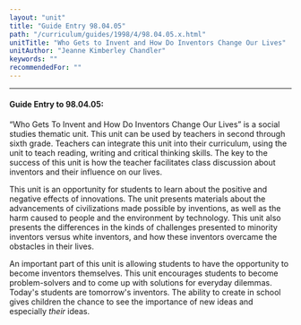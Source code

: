 ```yaml
---
layout: "unit"
title: "Guide Entry 98.04.05"
path: "/curriculum/guides/1998/4/98.04.05.x.html"
unitTitle: "Who Gets to Invent and How Do Inventors Change Our Lives"
unitAuthor: "Jeanne Kimberley Chandler"
keywords: ""
recommendedFor: ""
---
```

<body>
<hr/>
<h4>
Guide Entry to 98.04.05:
</h4>
“Who Gets To Invent and How Do Inventors Change Our Lives” is a social studies thematic unit.  This unit can be used by teachers in second through sixth grade.  Teachers can integrate this unit into their curriculum, using the unit to teach reading, writing and critical thinking skills.  The key to the success of this unit is how the teacher facilitates class discussion about inventors and their influence on our lives.
<p>
This unit is an opportunity for students to learn about the positive and negative effects of innovations.  The unit presents materials about the advancements of civilizations made possible by inventions, as well as the harm caused to people and the environment by technology.  This unit also presents the differences in the kinds of challenges presented to minority inventors versus white inventors, and how these inventors overcame the obstacles in their lives.
</p>
<p>
An important part of this unit is allowing students to have the opportunity to become inventors themselves.  This unit encourages students to become problem-solvers and to come up with solutions for everyday dilemmas.  Today's students are tomorrow's inventors.  The ability to create in school gives children the chance to see the importance of new ideas and especially
<i>
their
</i>
ideas.
</p>
</body>